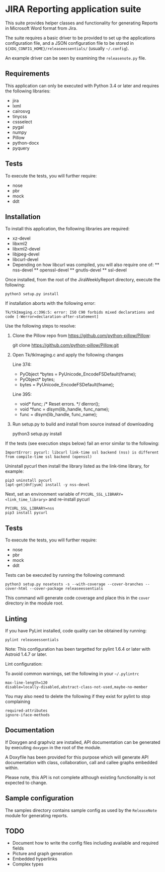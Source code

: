 JIRA Reporting application suite
===========================

This suite provides helper classes and functionality for generating Reports in Microsoft Word format from Jira.

The suite requires a basic driver to be provided to set up the applications configuration file, and a JSON configuration file to be stored in `${XDG_CONFIG_HOME}/releaseessentials/` (usually `~/.config`).

An example driver can be seen by examining the `releasenote.py` file.

Requirements
-----------------------

This application can only be executed with Python 3.4 or later and requires the following libraries:

* jira
* lxml
* cairosvg
* tinycss
* cssselect
* pygal
* numpy
* Pillow
* python-docx
* pyquery

Tests
---------
To execute the tests, you will further require:

* nose
* pbr
* mock
* ddt

Installation
------------
To install this application, the following libraries are required:

* xz-devel
* libxml2
* libxml2-devel
* libjpeg-devel
* libcurl-devel
* Depending on how libcurl was compiled, you will also require one of:
** nss-devel
** openssl-devel
** gnutls-devel
** ssl-devel

Once installed, from the root of the JiraWeeklyReport directory, execute the following:

    python3 setup.py install

If installation aborts with the following error:

    Tk/tkImaging.c:396:5: error: ISO C90 forbids mixed declarations and code [-Werror=declaration-after-statement]

Use the following steps to resolve:

1) Clone the Pillow repo from https://github.com/python-pillow/Pillow:

    git clone https://github.com/python-pillow/Pillow.git

2) Open Tk/tkImaging.c and apply the following changes

    Line 374:
    -    PyObject *bytes = PyUnicode_EncodeFSDefault(fname);
    +    PyObject* bytes;
    +    bytes = PyUnicode_EncodeFSDefault(fname);

    Line 395:
    +    void* func;
         /* Reset errors. */
         dlerror();
    -    void *func = dlsym(lib_handle, func_name);
    +    func = dlsym(lib_handle, func_name);

3) Run setup.py to build and install from source instead of downloading

    python3 setup.py install

If the tests (see execution steps below) fail an error similar to the following:

    ImportError: pycurl: libcurl link-time ssl backend (nss) is different from compile-time ssl backend (openssl)

Uninstall pycurl then install the library listed as the link-time library, for example:

    pip3 uninstall pycurl
    [apt-get|dnf|yum] install -y nss-devel

Next, set an environment variable of `PYCURL_SSL_LIBRARY=<link_time_library>` and re-install pycurl

    PYCURL_SSL_LIBRARY=nss
    pip3 install pycurl

Tests
---------
To execute the tests, you will further require:

* nose
* pbr
* mock
* ddt

Tests can be executed by running the following command:

    python3 setup.py nosetests -s --with-coverage --cover-branches --cover-html --cover-package releaseessentials

This command will generate code coverage and place this in the `cover` directory in the module root.

Linting
-------
If you have PyLint installed, code quality can be obtained by running:

    pylint releaseessentials

Note: This configuration has been targetted for pylint 1.6.4 or later with Astroid 1.4.7 or later.

Lint configuration:

To avoid common warnings, set the following in your `~/.pylintrc`

    max-line-length=120
    disable=locally-disabled,abstract-class-not-used,maybe-no-member

You may also need to delete the following if they exist for pylint to stop complaining

    required-attributes
    ignore-iface-methods

Documentation
-------------
If Doxygen and graphviz are installed, API documentation can be generated by executing `doxygen` in the root of the module.

A Doxyfile has been provided for this purpose which will generate API documentation with class, collaboration, call and callee graphs embedded within.

Please note, this API is not complete although existing functionality is not expected to change.

Sample configuration
-----------------------------------
The samples directory contains sample config as used by the `ReleaseNote` module for generating reports.

TODO
---------
* Document how to write the config files including available and required fields
* Picture and graph generation
* Embedded hyperlinks
* Complex types

